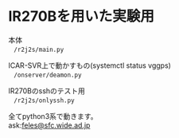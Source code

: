 # IR270Bを用いた実験用

本体  
 ` ` `
/r2j2s/main.py
 ` ` `

ICAR-SVR上で動かすもの(systemctl status vggps)  
 ` ` `
/onserver/deamon.py
 ` ` `

IR270Bのsshのテスト用  
 ` ` `
/r2j2s/onlyssh.py
 ` ` `

 全てpython3系で動きます。  
 ask:feles@sfc.wide.ad.jp
